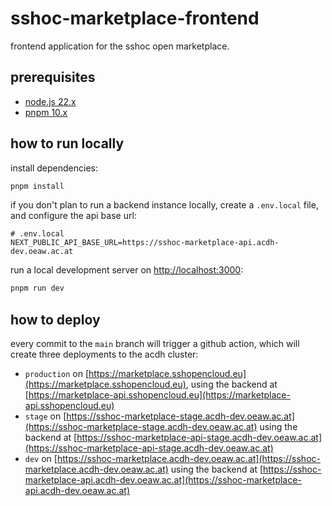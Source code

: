 # sshoc-marketplace-frontend

frontend application for the sshoc open marketplace.

## prerequisites

- [node.js 22.x](https://nodejs.org/de/download)
- [pnpm 10.x](https://pnpm.io/installation)

## how to run locally

install dependencies:

```bash
pnpm install
```

if you don't plan to run a backend instance locally, create a `.env.local` file, and configure the
api base url:

```
# .env.local
NEXT_PUBLIC_API_BASE_URL=https://sshoc-marketplace-api.acdh-dev.oeaw.ac.at
```

run a local development server on [http://localhost:3000](http://localhost:3000):

```bash
pnpm run dev
```

## how to deploy

every commit to the `main` branch will trigger a github action, which will create three deployments
to the acdh cluster:

- `production` on [https://marketplace.sshopencloud.eu](https://marketplace.sshopencloud.eu), using
  the backend at [https://marketplace-api.sshopencloud.eu](https://marketplace-api.sshopencloud.eu)
- `stage` on
  [https://sshoc-marketplace-stage.acdh-dev.oeaw.ac.at](https://sshoc-marketplace-stage.acdh-dev.oeaw.ac.at)
  using the backend at
  [https://sshoc-marketplace-api-stage.acdh-dev.oeaw.ac.at](https://sshoc-marketplace-api-stage.acdh-dev.oeaw.ac.at)
- `dev` on
  [https://sshoc-marketplace.acdh-dev.oeaw.ac.at](https://sshoc-marketplace.acdh-dev.oeaw.ac.at)
  using the backend at
  [https://sshoc-marketplace-api.acdh-dev.oeaw.ac.at](https://sshoc-marketplace-api.acdh-dev.oeaw.ac.at)
